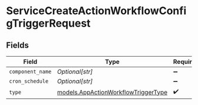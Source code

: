 # ServiceCreateActionWorkflowConfigTriggerRequest


## Fields

| Field                                                                            | Type                                                                             | Required                                                                         | Description                                                                      |
| -------------------------------------------------------------------------------- | -------------------------------------------------------------------------------- | -------------------------------------------------------------------------------- | -------------------------------------------------------------------------------- |
| `component_name`                                                                 | *Optional[str]*                                                                  | :heavy_minus_sign:                                                               | N/A                                                                              |
| `cron_schedule`                                                                  | *Optional[str]*                                                                  | :heavy_minus_sign:                                                               | N/A                                                                              |
| `type`                                                                           | [models.AppActionWorkflowTriggerType](../models/appactionworkflowtriggertype.md) | :heavy_check_mark:                                                               | N/A                                                                              |